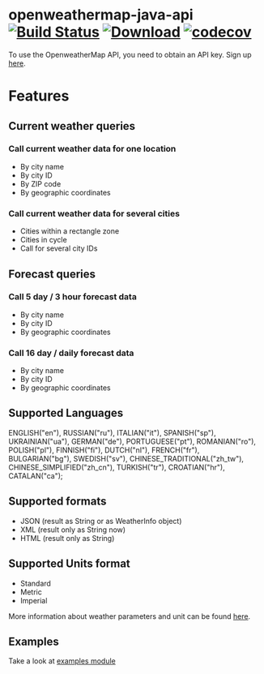 openweathermap-java-api [![Build Status][ci-shield]][ci-link] [![Download][bintray-shield]][bintray-link] [![codecov][codecov-shield]][codecov-link]
=====

To use the OpenweatherMap API, you need to obtain an API key.  Sign up [here][openweathermap-signup].


[openweathermap-signup]: http://home.openweathermap.org/users/sign_up

# Features

## Current weather queries

### Call current weather data for one location

- By city name
- By city ID
- By ZIP code
- By geographic coordinates

### Call current weather data for several cities

- Cities within a rectangle zone
- Cities in cycle
- Call for several city IDs

## Forecast queries

### Call 5 day / 3 hour forecast data

- By city name
- By city ID
- By geographic coordinates

### Call 16 day / daily forecast data

- By city name
- By city ID
- By geographic coordinates

## Supported Languages

ENGLISH("en"),
RUSSIAN("ru"),
ITALIAN("it"),
SPANISH("sp"),
UKRAINIAN("ua"),
GERMAN("de"),
PORTUGUESE("pt"),
ROMANIAN("ro"),
POLISH("pl"),
FINNISH("fi"),
DUTCH("nl"),
FRENCH("fr"),
BULGARIAN("bg"),
SWEDISH("sv"),
CHINESE_TRADITIONAL("zh_tw"),
CHINESE_SIMPLIFIED("zh_cn"),
TURKISH("tr"),
CROATIAN("hr"),
CATALAN("ca");

## Supported formats

- JSON (result as String or as WeatherInfo object)
- XML (result only as String now)
- HTML (result only as String)

## Supported Units format

- Standard
- Metric
- Imperial

More information about weather parameters and unit can be found [here](http://openweathermap.org/weather-data).

## Examples

Take a look at [examples module](./api-examples)

[ci-shield]: https://travis-ci.com/xSAVIKx/openweathermap-java-api.svg?branch=development
[ci-link]: https://travis-ci.org/xSAVIKx/openweathermap-java-api

[bintray-shield]: https://api.bintray.com/packages/xsavikx/openweathermap-java-api/api-core/images/download.svg
[bintray-link]: https://bintray.com/xsavikx/openweathermap-java-api/api-core/_latestVersion

[codecov-shield]: https://codecov.io/gh/xSAVIKx/openweathermap-java-api/branch/master/graph/badge.svg
[codecov-link]: https://codecov.io/gh/xSAVIKx/openweathermap-java-api
